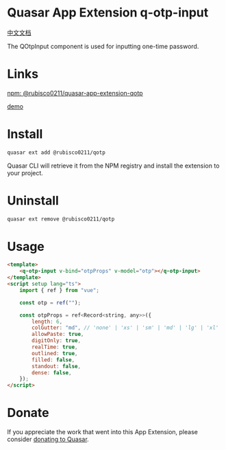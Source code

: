 # Quasar App Extension q-otp-input

[中文文档](./README-zh-CN.md)

The QOtpInput component is used for inputting one-time password.

# Links

[npm: @rubisco0211/quasar-app-extension-qotp](https://www.npmjs.com/package/@rubisco0211/quasar-app-extension-qotp)

[demo](https://rubisco0211.github.io/quasar-app-extension-qotp/#/)

# Install

```bash
quasar ext add @rubisco0211/qotp
```

Quasar CLI will retrieve it from the NPM registry and install the extension to your project.

# Uninstall

```bash
quasar ext remove @rubisco0211/qotp
```

# Usage

```html
<template>
    <q-otp-input v-bind="otpProps" v-model="otp"></q-otp-input>
</template>
<script setup lang="ts">
    import { ref } from "vue";

    const otp = ref("");

    const otpProps = ref<Record<string, any>>({
        length: 6,
        colGutter: "md", // 'none' | 'xs' | 'sm' | 'md' | 'lg' | 'xl'
        allowPaste: true,
        digitOnly: true,
        realTime: true,
        outlined: true,
        filled: false,
        standout: false,
        dense: false,
    });
</script>
```

# Donate

If you appreciate the work that went into this App Extension, please consider [donating to Quasar](https://donate.quasar.dev).
